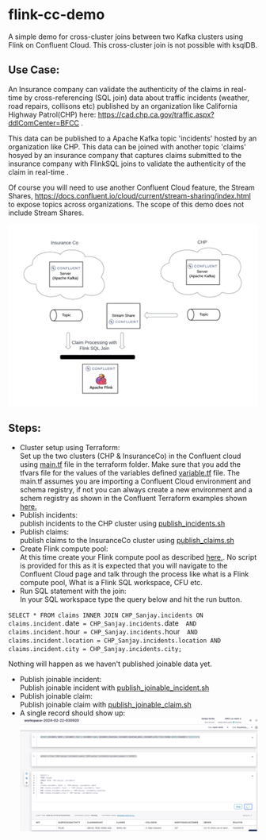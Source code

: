 # flink-cc-demo

A simple demo for cross-cluster joins between two Kafka clusters using Flink on Confluent Cloud. This cross-cluster join is not possible with ksqlDB.

## Use Case:<br>
An Insurance company can validate the authenticity of the claims in real-time by cross-referencing (SQL join) data about traffic incidents (weather, road repairs, collisons etc) published by an organization like California Highway Patrol(CHP) here: https://cad.chp.ca.gov/traffic.aspx?ddlComCenter=BFCC . 

This data can be published to a Apache Kafka topic 'incidents' hosted by an organization like CHP. This data can be joined with another topic 'claims' hosyed by an insurance company that captures claims submitted to the insurance company with FlinkSQL joins to validate the authenticity of the claim in real-time .

Of course you will need to use another Confluent Cloud feature, the Stream Shares, https://docs.confluent.io/cloud/current/stream-sharing/index.html to expose topics across organizations. The scope of this demo does not include Stream Shares.

![alt text](./docs/images/Claim-Processing-Demo.jpeg)

## Steps:<br>
* Cluster setup using Terraform:<br> Set up the two clusters (CHP & InsuranceCo) in the Confluent cloud using [main.tf](./terraform/main.tf) file in the terraform folder. Make sure that you add the tfvars file for the values of the variables defined [variable.tf](./terraform/variables.tf) file. The main.tf assumes you are importing a Confluent Cloud environment and schema registry, if not you can always create a new environment and a schem registry as shown in the Confluent Terraform examples shown [here.](https://github.com/confluentinc/terraform-provider-confluent/tree/master/examples)
* Publish incidents:<br>publish incidents to the CHP cluster using [publish_incidents.sh](./publish_incidents.sh)
* Publish claims:<br> publish claims to the InsuranceCo cluster using [publish_claims.sh](./publish_claims.sh)
* Create Flink compute pool:<br> At this time create your Flink compute pool as described [here.](https://docs.confluent.io/cloud/current/flink/get-started/quick-start-cloud-console.html). No script is provided for this as it is expected that you will navigate to the Confluent Cloud page and talk through the process like what is a Flink compute pool, What is a Flink SQL workspace, CFU etc.
* Run SQL statement with the join:<br>In your SQL workspace type the query below and hit the run button.

`SELECT * FROM claims
  INNER JOIN CHP_Sanjay.incidents
  ON 
    claims.incident.`date` = CHP_Sanjay.incidents.`date` 
  AND 
    claims.incident.`hour` = CHP_Sanjay.incidents.`hour` 
  AND 
    claims.incident.location = CHP_Sanjay.incidents.location
  AND 
    claims.incident.city = CHP_Sanjay.incidents.city;`

  Nothing will happen as we haven't published joinable data yet.
  * Publish joinable incident:<br> Publish joinable incident with [publish_joinable_incident.sh](./publish_joinable_incident.sh)
  * Publish joinable claim:<br> Publish joinable claim with [publish_joinable_claim.sh](./publish_joinable_claim.sh)
  * A single record should show up:<br> 
  ![alt text](./docs/images/Claim_Processing_Result.jpeg)

